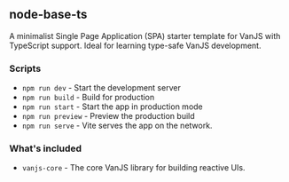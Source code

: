 ## node-base-ts

A minimalist Single Page Application (SPA) starter template for VanJS with TypeScript support. Ideal for learning type-safe VanJS development.


### Scripts

* `npm run dev` - Start the development server
* `npm run build` - Build for production
* `npm run start` - Start the app in production mode
* `npm run preview` - Preview the production build
* `npm run serve` - Vite serves the app on the network.


### What's included

* `vanjs-core` - The core VanJS library for building reactive UIs.
